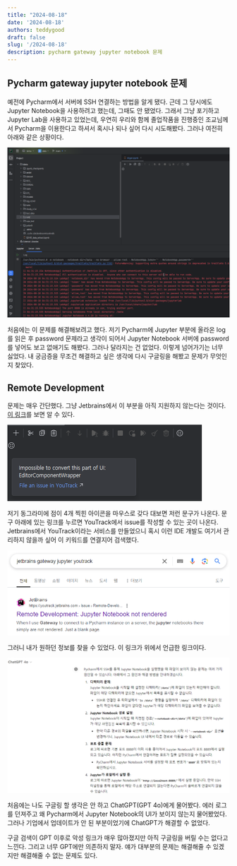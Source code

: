 ```yaml
---
title: "2024-08-18"
date: '2024-08-18'
authors: teddygood
draft: false
slug: '/2024-08-18'
description: pycharm gateway jupyter notebook 문제
---
```


## Pycharm gateway jupyter notebook 문제

예전에 Pycharm에서 서버에 SSH 연결하는 방법을 알게 됐다. 근데 그 당시에도 Jupyter Notebook을 사용하려고 했는데, 그때도 안 됐었다. 그래서 그냥 포기하고 Jupyter Lab을 사용하고 있었는데, 우연히 우리와 함께 졸업작품을 진행중인 조교님께서 Pycharm을 이용한다고 하셔서 혹시나 되나 싶어 다시 시도해봤다. 그러나 여전히 아래와 같은 상황이다.

![img.png](../assets/pycharm-gateway-jupyter-error.png)

처음에는 이 문제를 해결해보려고 했다. 저기 Pycharm에 Jupyter 부분에 올라온 log를 읽은 후 password 문제라고 생각이 되어서 Jupyter Notebook 서버에 password를 넣어도 보고 없애기도 해봤다. 그러나 달라지는 건 없었다. 이렇게 넘어가기는 너무 싫었다. 내 궁금증을 무조건 해결하고 싶은 생각에 다시 구글링을 해봤고 문제가 무엇인지 찾았다.

## Remote Development

문제는 매우 간단했다. 그냥 Jetbrains에서 이 부분을 아직 지원하지 않는다는 것이다. [이 링크](https://youtrack.jetbrains.com/issue/PY-71195/Remote-Development-Jupyter-Notebook-not-rendered)를 보면 알 수 있다.

![img_1.png](../assets/issue-in-YouTrack.png)

저기 동그라미에 점이 4개 찍힌 아이콘을 마우스로 갖다 대보면 저런 문구가 나온다. 문구 아래에 있는 링크를 누르면 YouTrack에서 issue를 작성할 수 있는 곳이 나온다. Jetbrains에서 YouTrack이라는 서비스를 만들었으니 혹시 이런 IDE 개발도 여기서 관리하지 않을까 싶어 이 키워드를 연결지어 검색했다.

![img_3.png](../assets/gateway-google.png)

그러니 내가 원하던 정보를 찾을 수 있었다. 이 링크가 위에서 언급한 링크이다.

![img_2.png](../assets/ChatGPT-answer-to-question.png)

처음에는 나도 구글링 할 생각은 안 하고 ChatGPT(GPT 4o)에게 물어봤다. 에러 로그를 던져주고 왜 Pycharm에서 Jupyter Notebook의 UI가 보이지 않는지 물어봤었다. 그러나 기업에서 업데이트가 안 된 부분이었기에 ChatGPT가 해결할 수 없었다.

구글 검색이 GPT 이후로 악성 링크가 매우 많아졌지만 아직 구글링을 버릴 수는 없다고 느낀다. 그리고 너무 GPT에만 의존하지 말자. 얘가 대부분의 문제는 해결해줄 수 있겠지만 해결해줄 수 없는 문제도 있다. 